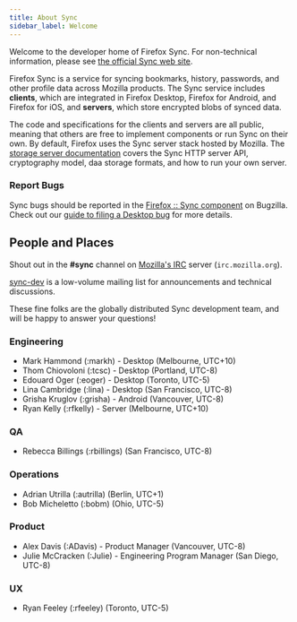 ```yaml
---
title: About Sync
sidebar_label: Welcome
---
```


Welcome to the developer home of Firefox Sync. For non-technical
information, please see [the official Sync web
site](https://www.mozilla.org/en-US/firefox/features/sync/).

Firefox Sync is a service for syncing bookmarks, history,
passwords, and other profile data across Mozilla products. The
Sync service includes **clients**, which are integrated in Firefox
Desktop, Firefox for Android, and Firefox for iOS, and **servers**,
which store encrypted blobs of synced data.

The code and specifications for the clients and servers are all
public, meaning that others are free to implement components or run
Sync on their own. By default, Firefox uses the Sync server stack
hosted by Mozilla. The [storage server
documentation](https://mozilla-services.readthedocs.io/en/latest/)
covers the Sync HTTP server API, cryptography model, daa storage
formats, and how to run your own server.

### Report Bugs

Sync bugs should be reported in the [Firefox :: Sync component](https://bugzilla.mozilla.org/enter_bug.cgi?product=Firefox&component=Sync)
on Bugzilla. Check out our [guide to filing a Desktop bug](sync/file-desktop-bug.md)
for more details.

## People and Places

Shout out in the **\#sync** channel on [Mozilla's IRC](https://wiki.mozilla.org/IRC)
server (`irc.mozilla.org`).

[sync-dev](https://mail.mozilla.org/listinfo/sync-dev) is a low-volume
mailing list for announcements and technical discussions.

These fine folks are the globally distributed Sync development team, and will
be happy to answer your questions!

### Engineering

* Mark Hammond (:markh) - Desktop (Melbourne, UTC+10)
* Thom Chiovoloni (:tcsc) - Desktop (Portland, UTC-8)
* Edouard Oger (:eoger) - Desktop (Toronto, UTC-5)
* Lina Cambridge (:lina) - Desktop (San Francisco, UTC-8)
* Grisha Kruglov (:grisha) - Android (Vancouver, UTC-8)
* Ryan Kelly (:rfkelly) - Server (Melbourne, UTC+10)

### QA

* Rebecca Billings (:rbillings) (San Francisco, UTC-8)

### Operations

* Adrian Utrilla (:autrilla) (Berlin, UTC+1)
* Bob Micheletto (:bobm) (Ohio, UTC-5)

### Product

* Alex Davis (:ADavis) - Product Manager (Vancouver, UTC-8)
* Julie McCracken (:Julie) - Engineering Program Manager (San Diego, UTC-8)

### UX

* Ryan Feeley (:rfeeley) (Toronto, UTC-5)
